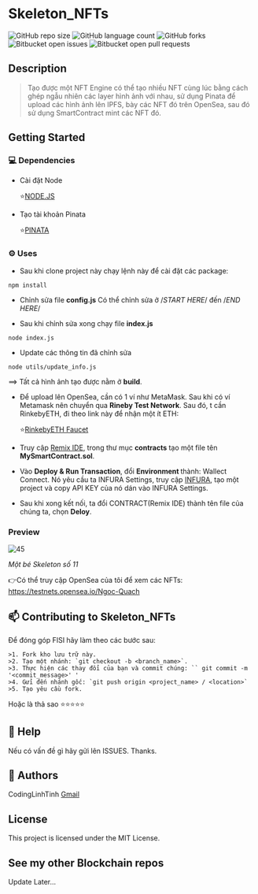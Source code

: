 # Skeleton_NFTs

![GitHub repo size](https://img.shields.io/github/repo-size/codinglinhtinh/Skeleton_NFTs?style=for-the-badge)
![GitHub language count](https://img.shields.io/github/languages/count/codinglinhtinh/Skeleton_NFTs?style=for-the-badge)
![GitHub forks](https://img.shields.io/github/forks/codinglinhtinh/Skeleton_NFTs?style=for-the-badge)
![Bitbucket open issues](https://img.shields.io/bitbucket/issues/codinglinhtinh/Skeleton_NFTs?style=for-the-badge)
![Bitbucket open pull requests](https://img.shields.io/bitbucket/pr-raw/codinglinhtinh/Skeleton_NFTs?style=for-the-badge)

## Description
>Tạo được một NFT Engine có thể tạo nhiều NFT cùng lúc bằng cách ghép ngẫu nhiên các layer hình ảnh với nhau, sử dụng Pinata để upload các hình ảnh lên IPFS, bày các NFT đó trên OpenSea, sau đó sử dụng SmartContract mint các NFT đó.

## Getting Started
### 💻 Dependencies

* Cài đặt Node

    ⭐<a href='https://nodejs.org/en/download/'>NODE.JS</a>

* Tạo tài khoản Pinata

    ⭐<a href='https://app.pinata.cloud/'>PINATA</a>

    
### ⚙️ Uses

* Sau khi clone project này chạy lệnh này để cài đặt các package:
```
npm install
```

* Chỉnh sửa file <b>config.js</b>
Có thể chỉnh sửa ở /*START HERE*/ đến /*END HERE*/

* Sau khi chỉnh sửa xong chạy file <b>index.js</b>
```
node index.js
```

* Update các thông tin đã chỉnh sửa
```
node utils/update_info.js
```

==> Tất cả hình ảnh tạo được nằm ở <b>build</b>.

* Để upload lên OpenSea, cần có 1 ví như MetaMask. Sau khi có ví Metamask nên chuyển qua <b>Rineby Test Network</b>. Sau đó, t cần RinkebyETH, đi theo link này để nhận một ít ETH:

    ⭐<a href='https://faucet.rinkeby.io/'>RinkebyETH Faucet</a>

* Truy cập <a href='https://remix.ethereum.org/'>Remix IDE</a>, trong thư mục <b>contracts</b> tạo một file tên <b>MySmartContract.sol</b>.

* Vào <b>Deploy & Run Transaction</b>, đổi <b> Environment </b> thành: Wallect Connect. Nó yêu cầu ta INFURA Settings, truy cập <a href='https://infura.io/'>INFURA</a>, tạo một project và copy API KEY của nó dán vào INFURA Settings.

* Sau khi xong kết nối, ta đổi CONTRACT(Remix IDE) thành tên file của chúng ta, chọn <b>Deloy</b>.

### Preview
![45](https://user-images.githubusercontent.com/92833984/179915960-c561b539-95d0-4624-89b2-102d6eed4009.png)

<em>Một bé Skeleton số 11</em>

👉Có thể truy cập OpenSea của tôi để xem các NFTs: https://testnets.opensea.io/Ngoc-Quach

## 📫 Contributing to Skeleton_NFTs
Để đóng góp FISI hãy làm theo các bước sau:

    >1. Fork kho lưu trữ này.
    >2. Tạo một nhánh: `git checkout -b <branch_name>`.
    >3. Thực hiện các thay đổi của bạn và commit chúng: `` git commit -m '<commit_message>' '
    >4. Gửi đến nhánh gốc: `git push origin <project_name> / <location>`
    >5. Tạo yêu cầu fork.

Hoặc là thả sao ⭐⭐⭐⭐⭐

## 🔎 Help

Nếu có vấn đề gì hãy gửi lên ISSUES.
Thanks.

## 🧐 Authors

CodingLinhTinh 
[Gmail](ngocquachgamedevz@gmail.com)


## License

This project is licensed under the MIT License.

## See my other Blockchain repos

Update Later...
